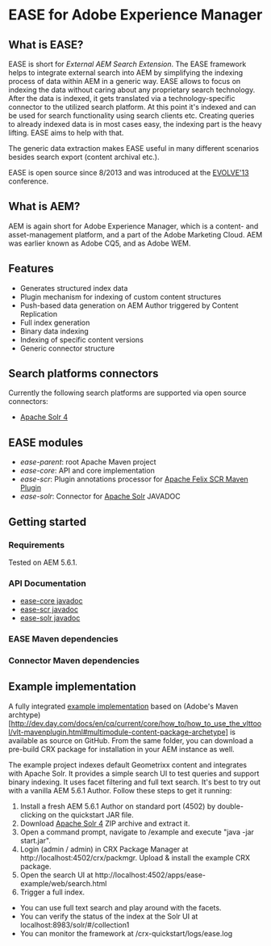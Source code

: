 EASE for Adobe Experience Manager
====


What is EASE?
----------
EASE is short for *External AEM Search Extension*. The EASE framework helps to integrate external search into AEM by simplifying the indexing process of data within AEM in a generic way. EASE allows to focus on indexing the data without
caring about any proprietary search technology. After the data is indexed, it gets translated via a technology-specific connector to the utilized search platform. At this point it's indexed
and can be used for search functionality using search clients etc. Creating queries to already indexed data is in most cases easy, the indexing part is the heavy lifting. EASE aims to help
with that. 

The generic data extraction makes EASE useful in many different scenarios besides search export (content archival etc.).

EASE is open source since 8/2013 and was introduced at the [EVOLVE'13](http://www.evolve13.com/) conference.

What is AEM?
----------
AEM is again short for Adobe Experience Manager, which is a content- and asset-management platform, and a part of the Adobe Marketing Cloud. AEM was earlier known as Adobe CQ5, and as Adobe WEM.

Features
-----------
* Generates structured index data
* Plugin mechanism for indexing of custom content structures
* Push-based data generation on AEM Author triggered by Content Replication
* Full index generation
* Binary data indexing
* Indexing of specific content versions
* Generic connector structure

Search platforms connectors
----------
Currently the following search platforms are supported via open source connectors:
* [Apache Solr 4](http://lucene.apache.org/solr/)

EASE modules
-----------

* *ease-parent*: root Apache Maven project
* *ease-core*: API and core implementation
* *ease-scr*: Plugin annotations processor for [Apache Felix SCR Maven Plugin](http://felix.apache.org/documentation/subprojects/apache-felix-maven-scr-plugin.html)
* *ease-solr*: Connector for [Apache Solr](http://lucene.apache.org/solr/) JAVADOC

Getting started
-----------

### Requirements ###

Tested on AEM 5.6.1.

### API Documentation ###

* [ease-core javadoc](http://nexus.wmd-software.com/api/ease-core/current/)
* [ease-scr javadoc](http://nexus.wmd-software.com/api/ease-scr/current/)
* [ease-solr javadoc](http://nexus.wmd-software.com/api/ease-solr/current/)

### EASE Maven dependencies ###


### Connector Maven dependencies ###


Example implementation
-----------

A fully integrated [example implementation](https://github.com/mwmd/ease/tree/master/example) based on (Adobe's Maven archtype)[http://dev.day.com/docs/en/cq/current/core/how_to/how_to_use_the_vlttool/vlt-mavenplugin.html#multimodule-content-package-archetype]
is available as source on GitHub. From the same folder, you can download a pre-build CRX package for installation in your AEM instance as well.

The example project indexes default Geometrixx content and integrates with Apache Solr. It provides a simple search UI to test queries and support binary indexing. It uses facet filtering and full text search.
It's best to try out with a vanilla AEM 5.6.1 Author. Follow these steps to get it running:

1. Install a fresh AEM 5.6.1 Author on standard port (4502) by double-clicking on the quickstart JAR file.
1. Download [Apache Solr 4](http://lucene.apache.org/solr/) ZIP archive and extract it.
1. Open a command prompt, navigate to <Solr directory>/example and execute "java -jar start.jar".
1. Login (admin / admin) in CRX Package Manager at http://localhost:4502/crx/packmgr. Upload & install the example CRX package.
1. Open the search UI at http://localhost:4502/apps/ease-example/web/search.html
1. Trigger a full index.

* You can use full text search and play around with the facets.
* You can verify the status of the index at the Solr UI at localhost:8983/solr/#/collection1
* You can monitor the framework at <AEM directory>/crx-quickstart/logs/ease.log






